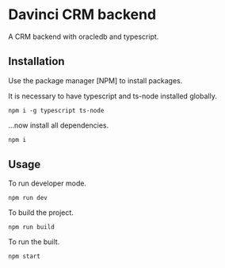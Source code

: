 # Davinci CRM backend

A CRM backend with oracledb and typescript.

## Installation

Use the package manager [NPM] to install packages.

It is necessary to have typescript and ts-node installed globally.

```
npm i -g typescript ts-node
```
...now install all dependencies.

```bash
npm i
```

## Usage

To run developer mode.
```
npm run dev
```
To build the project.
```
npm run build
```
To run the built.
```
npm start
```